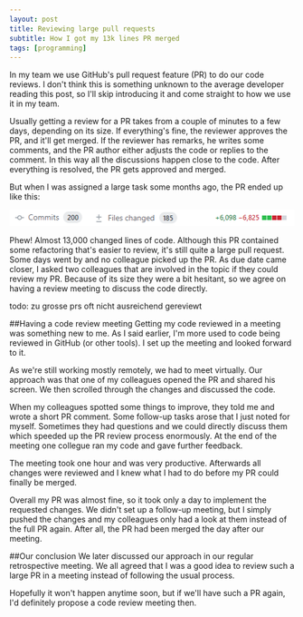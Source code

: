 ```yaml
---
layout: post
title: Reviewing large pull requests
subtitle: How I got my 13k lines PR merged
tags: [programming]
---
```


In my team we use GitHub's pull request feature (PR) to do our code reviews. I don't think this is something unknown to the average developer reading this post, so I'll skip introducing it and come straight to how we use it in my team.

Usually getting a review for a PR takes from a couple of minutes to a few days, depending on its size. If everything's fine, the reviewer approves the PR, and it'll get merged. If the reviewer has remarks, he writes some comments, and the PR author either adjusts the code or replies to the comment. In this way all the discussions happen close to the code. After everything is resolved, the PR gets approved and merged.

But when I was assigned a large task some months ago, the PR ended up like this:

![Screenshot of pull request size](/assets/img/post-review-large-prs/gh-pr-changes.png)

Phew! Almost 13,000 changed lines of code. Although this PR contained some refactoring that's easier to review, it's still quite a large pull request. Some days went by and no colleague picked up the PR. As due date came closer, I asked two colleagues that are involved in the topic if they could review my PR. Because of its size they were a bit hesitant, so we agree on having a review meeting to discuss the code directly.

todo: zu grosse prs oft nicht ausreichend gereviewt

##Having a code review meeting
Getting my code reviewed in a meeting was something new to me. As I said earlier, I'm more used to code being reviewed in GitHub (or other tools). I set up the meeting and looked forward to it.

As we're still working mostly remotely, we had to meet virtually. Our approach was that one of my colleagues opened the PR and shared his screen. We then scrolled through the changes and discussed the code.

When my colleagues spotted some things to improve, they told me and wrote a short PR comment. Some follow-up tasks arose that I just noted for myself. Sometimes they had questions and we could directly discuss them which speeded up the PR review process enormously. At the end of the meeting one collegue ran my code and gave further feedback.

The meeting took one hour and was very productive. Afterwards all changes were reviewed and I knew what I had to do before my PR could finally be merged.

Overall my PR was almost fine, so it took only a day to implement the requested changes. We didn't set up a follow-up meeting, but I simply pushed the changes and my colleagues only had a look at them instead of the full PR again. After all, the PR had been merged the day after our meeting.

##Our conclusion
We later discussed our approach in our regular retrospective meeting. We all agreed that I was a good idea to review such a large PR in a meeting instead of following the usual process.

Hopefully it won't happen anytime soon, but if we'll have such a PR again, I'd definitely propose a code review meeting then. 